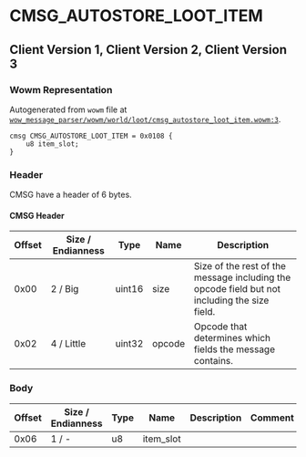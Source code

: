 # CMSG_AUTOSTORE_LOOT_ITEM

## Client Version 1, Client Version 2, Client Version 3

### Wowm Representation

Autogenerated from `wowm` file at [`wow_message_parser/wowm/world/loot/cmsg_autostore_loot_item.wowm:3`](https://github.com/gtker/wow_messages/tree/main/wow_message_parser/wowm/world/loot/cmsg_autostore_loot_item.wowm#L3).
```rust,ignore
cmsg CMSG_AUTOSTORE_LOOT_ITEM = 0x0108 {
    u8 item_slot;
}
```
### Header

CMSG have a header of 6 bytes.

#### CMSG Header

| Offset | Size / Endianness | Type   | Name   | Description |
| ------ | ----------------- | ------ | ------ | ----------- |
| 0x00   | 2 / Big           | uint16 | size   | Size of the rest of the message including the opcode field but not including the size field.|
| 0x02   | 4 / Little        | uint32 | opcode | Opcode that determines which fields the message contains.|

### Body

| Offset | Size / Endianness | Type | Name | Description | Comment |
| ------ | ----------------- | ---- | ---- | ----------- | ------- |
| 0x06 | 1 / - | u8 | item_slot |  |  |


